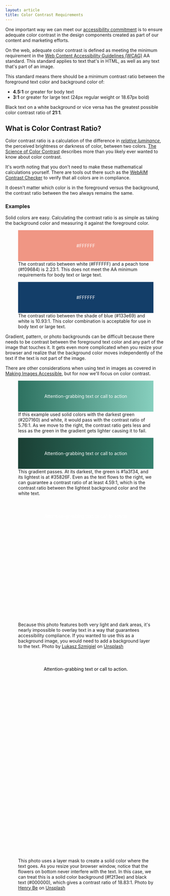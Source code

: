 ```yaml
---
layout: article
title: Color Contrast Requirements
---
```

One important way we can meet our [accessibility commitment](https://www.taunton.com/accessibility-commitment/) is to ensure adequate color contrast in the design components created as part of our content and marketing efforts.

On the web, adequate color contrast is defined as meeting the minimum requirement in the [Web Content Accessibility Guidelines (WCAG)](https://www.w3.org/TR/WCAG21/) AA standard. This standard applies to text that's in HTML, as well as any text that's part of an image.

This standard means there should be a minimum contrast ratio between the foreground text color and background color of: 

- **4.5:1** or greater for body text
- **3:1** or greater for large text (24px regular weight or 18.67px bold)

Black text on a white background or vice versa has the greatest possible color contrast ratio of **21:1**. 

## What is Color Contrast Ratio?
Color contrast ratio is a calculation of the difference in _[relative luminance](https://www.w3.org/TR/WCAG20/#relativeluminancedef)_, the perceived brightness or darkness of color, between two colors. [The Science of Color Contrast](https://medium.muz.li/the-science-of-color-contrast-an-expert-designers-guide-33e84c41d156) describes more than you likely ever wanted to know about color contrast.

It's worth noting that you don't need to make these mathematical calculations yourself. There are tools out there such as the [WebAIM Contrast Checker](https://webaim.org/resources/contrastchecker/) to verify that all colors are in compliance.

It doesn't matter which color is in the foreground versus the background, the contrast ratio between the two always remains the same.

### Examples
Solid colors are easy. Calculating the contrast ratio is as simple as taking the background color and measuring it against the foreground color.

<style>
    .figure {
        padding: 40px 20px;
    }

    .figure-text--dark {
        color: #000;
    }

    .figure-text--light {
        color: #fff;
    }

    .figure-1 {
        background: #f09684; 
        text-align: center;
    }

    .figure-2 {
        background: #133e69;
        text-align: center;
    }

    .figure-3 {
        background: linear-gradient(90deg, #2D7160 0%, #87CFBE 100%);
        text-align: center;
    }

    .figure-4 {
        background: linear-gradient(90deg, #1a3f34 0%, #35826F 100%);
        text-align: center;
    }

    .figure-5 {
        background: #000000 url({{ navigation.home | url }}img/impossible-background-image.jpeg) no-repeat; 
        background-size: cover; 
        min-height: 300px;
        text-align: center;
    }

    .figure-6 {
        background: #f4f3ef url({{ navigation.home | url }}img/perfectly-acceptable-background.jpeg) no-repeat 0 100%; 
        background-size: cover;
        min-height: 300px;
        padding-bottom: 300px;
        text-align: center;
    }
</style>

<figure>
    <div class="figure-1 figure">
        <span class="figure-text--light">#FFFFFF</span>
    </div>
<figcaption>The contrast ratio between white (#FFFFFF) and a peach tone (#f09684) is 2.23:1. This does not meet the AA minimum requirements for body text or large text.</figcaption>
</figure>

<figure>
    <div class="figure-2 figure">
        <span class="figure-text--light">#FFFFFF</span>
    </div>
<figcaption>The contrast ratio between the shade of blue (#133e69) and white is 10.93:1. This color combination is acceptable for use in body text or large text.</figcaption>
</figure>

Gradient, pattern, or photo backgrounds can be difficult because there needs to be contrast between the foreground text color and any part of the image that touches it. It gets even more complicated when you resize your browser and realize that the background color moves independently of the text if the text is not part of the image.

There are other considerations when using text in images as covered in [Making Images Accessible](/articles/making-images-accessible/), but for now we'll focus on color contrast.

<figure>
    <div class="figure-3 figure">
        <span class="figure-text--light">Attention-grabbing text or call to action</span>
    </div>
<figcaption>If this example used solid colors with the darkest green (#2D7160) and white, it would pass with the contrast ratio of 5.76:1. As we move to the right, the contrast ratio gets less and less as the green in the gradient gets lighter causing it to fail.</figcaption>
</figure>

<figure>
    <div class="figure-4 figure">
        <span class="figure-text--light">Attention-grabbing text or call to action</span>
    </div>
<figcaption>This gradient passes. At its darkest, the green is #1a3f34, and its lightest is at #35826F. Even as the text flows to the right, we can guarantee a contrast ratio of at least 4.59:1, which is the contrast ratio between the lightest background color and the white text.</figcaption>
</figure>

<figure>
    <div class="figure-5 figure">
        <span class="figure-text--light">Attention-grabbing text or call to action</span>
    </div>
<figcaption>Because this photo features both very light and dark areas, it's nearly impossible to overlay text in a way that guarantees accessibility compliance. If you wanted to use this as a background image, you would need to add a background layer to the text. Photo by <a href="https://unsplash.com/@szmigieldesign?utm_source=unsplash&utm_medium=referral&utm_content=creditCopyText">Lukasz Szmigiel</a> on <a href="https://unsplash.com/s/photos/nature?utm_source=unsplash&utm_medium=referral&utm_content=creditCopyText">Unsplash</a>
  </figcaption>
</figure>

<figure>
    <div class="figure-6 figure">
        <span class="figure-text--dark">Attention-grabbing text or call to action.</span>
    </div>
<figcaption>This photo uses a layer mask to create a solid color where the text goes. As you resize your browser window, notice that the flowers on bottom never interfere with the text. In this case, we can treat this is a solid color background (#f2f3ee) and black text (#000000), which gives a contrast ratio of 18.83:1. Photo by <a href="https://unsplash.com/@henry_be?utm_source=unsplash&utm_medium=referral&utm_content=creditCopyText">Henry Be</a> on <a href="https://unsplash.com/s/photos/nature?utm_source=unsplash&utm_medium=referral&utm_content=creditCopyText">Unsplash</a>
  </figcaption>
</figure>

